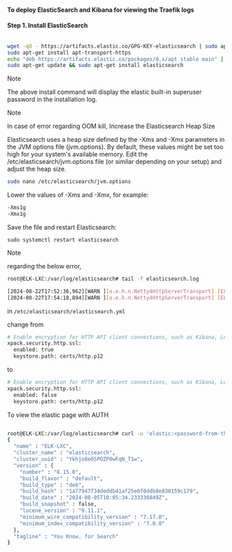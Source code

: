 #### To deploy ElasticSearch and Kibana for viewing the Traefik logs

#### Step 1. Install ElasticSearch

```bash

wget -qO - https://artifacts.elastic.co/GPG-KEY-elasticsearch | sudo apt-key add -
sudo apt-get install apt-transport-https
echo "deb https://artifacts.elastic.co/packages/8.x/apt stable main" | sudo tee -a /etc/apt/sources.list.d/elastic-8.x.list
sudo apt-get update && sudo apt-get install elasticsearch

```
> [!NOTE]
> 
> The above install command will display the elastic built-in superuser password in the installation log.


> [!NOTE]
> 
> In case of error regarding OOM kill, Increase the Elasticsearch Heap Size  

Elasticsearch uses a heap size defined by the -Xms and -Xmx parameters in the JVM options file (jvm.options). By default, these values might be set too high for your system's available memory.
Edit the /etc/elasticsearch/jvm.options file (or similar depending on your setup) and adjust the heap size.  

```bash
sudo nano /etc/elasticsearch/jvm.options
```

Lower the values of -Xms and -Xmx, for example:  

```bash
-Xms1g
-Xmx1g
```

Save the file and restart Elasticsearch:

```sudo systemctl restart elasticsearch```


> [!NOTE]
> 
> regarding the below error,

```bash
root@ELK-LXC:/var/log/elasticsearch# tail -f elasticsearch.log

[2024-08-22T17:52:36,962][WARN ][o.e.h.n.Netty4HttpServerTransport] [ELK-LXC] received plaintext http traffic on an https channel, closing connection Netty4HttpChannel{localAddress=/127.0.0.1:9200, remoteAddress=/127.0.0.1:34662}
[2024-08-22T17:54:18,894][WARN ][o.e.h.n.Netty4HttpServerTransport] [ELK-LXC] received plaintext http traffic on an https channel, closing connection Netty4HttpChannel{localAddress=/127.0.0.1:9200, remoteAddress=/127.0.0.1:40534}

```

in `/etc/elasticsearch/elasticsearch.yml`  

change from
```bash
# Enable encryption for HTTP API client connections, such as Kibana, Logstash, and Agents
xpack.security.http.ssl:
  enabled: true
  keystore.path: certs/http.p12
```

to  

```bash
# Enable encryption for HTTP API client connections, such as Kibana, Logstash, and Agents
xpack.security.http.ssl:
  enabled: false
  keystore.path: certs/http.p12
```


To view the elastic page with AUTH

```bash

root@ELK-LXC:/var/log/elasticsearch# curl -u 'elastic:<password-from-the-installation-log>' -X GET "http://localhost:9200/"
{
  "name" : "ELK-LXC",
  "cluster_name" : "elasticsearch",
  "cluster_uuid" : "Ykhjo8eOSPOZP0wFqN_T1w",
  "version" : {
    "number" : "8.15.0",
    "build_flavor" : "default",
    "build_type" : "deb",
    "build_hash" : "1a77947f34deddb41af25e6f0ddb8e830159c179",
    "build_date" : "2024-08-05T10:05:34.233336849Z",
    "build_snapshot" : false,
    "lucene_version" : "9.11.1",
    "minimum_wire_compatibility_version" : "7.17.0",
    "minimum_index_compatibility_version" : "7.0.0"
  },
  "tagline" : "You Know, for Search"
}

```





